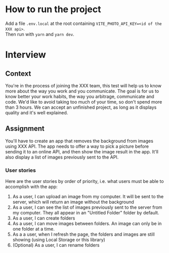 # How to run the project

Add a file `.env.local` at the root containing `VITE_PHOTO_API_KEY=<id of the XXX api>`.  
Then run with `yarn` and `yarn dev`.  

# Interview

## Context
You're in the process of joining the XXX team, this test will help us to know more about the way you work and you communicate. The goal is for us to know better your work habits, the way you arbitrage, communicate and code. We'd like to avoid taking too much of your time, so don't spend more than 3 hours. We can accept an unfinished project, as long as it displays quality and it's well explained.

## Assignment
You'll have to create an app that removes the background from images using
XXX API.
The app needs to offer a way to pick a picture before sending it to an online API, and
then show the image result in the app. It'll also display a list of images previously
sent to the API.

### User stories
Here are the user stories by order of priority, i.e. what users must be able to
accomplish with the app:
1. As a user, I can upload an image from my computer. It will be sent to the server,
which will return an image without the background
2. As a user, I can see the list of images previously sent to the server from my
computer. They all appear in an "Untitled Folder" folder by default.
3. As a user, I can create folders
4. As a user, I can move images between folders. An image can only be in one
folder at a time.
5. As a a user, when I refresh the page, the folders and images are still showing
(using Local Storage or this library)
6. (Optional) As a user, I can rename folders
